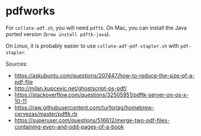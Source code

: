 # pdfworks

For `collate-adf.sh`, you will need `pdftk`. On Mac, you can install the Java ported version (`brew install pdftk-java`).

On Linux, it is probably easier to use `collate-adf-pdf-stapler.sh` with `pdf-stapler`.

Sources:
- https://askubuntu.com/questions/207447/how-to-reduce-the-size-of-a-pdf-file
- http://milan.kupcevic.net/ghostscript-ps-pdf/
- https://stackoverflow.com/questions/32505951/pdftk-server-on-os-x-10-11
- https://raw.githubusercontent.com/turforlag/homebrew-cervezas/master/pdftk.rb
- https://superuser.com/questions/516612/merge-two-pdf-files-containing-even-and-odd-pages-of-a-book
